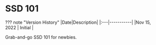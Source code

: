 # SSD 101

??? note "Version History"
	|Date|Description|
	|:---|-----------|
	|Nov 15, 2022 | Initial |

Grab-and-go SSD 101 for newbies.

